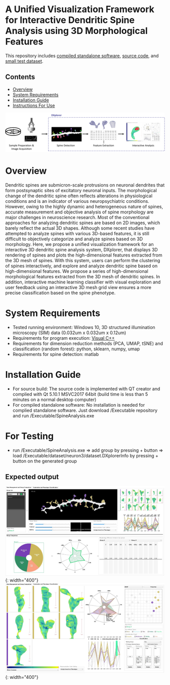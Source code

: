 # A Unified Visualization Framework for Interactive Dendritic Spine Analysis using 3D Morphological Features

This repository includes [compiled standalone software](https://github.com/hvcl/SpineAnalysis_public/tree/main/Executable), [source code](https://github.com/hvcl/SpineAnalysis_public/tree/main/Code), and [small test dataset](https://github.com/hvcl/SpineAnalysis_public/tree/main/Executable/dataset/neuron3/).

## Contents

- [Overview](#overview)
- [System Requirements](#system-requirements)
- [Installation Guide](#installation-guide)
- [Instructions For Use](#for-testing)

![Workflow of the spine analysis](workflow.png)

# Overview

Dendritic spines are submicron-scale protrusions on neuronal dendrites that form postsynaptic sites of excitatory neuronal inputs. The morphological change of the dendritic spine often reflects alterations in physiological conditions and is an indicator of various neuropsychiatric conditions. However, owing to the highly dynamic and heterogeneous nature of spines, accurate measurement and objective analysis of spine morphology are major challenges in neuroscience research. Most of the conventional approaches for analyzing dendritic spines are based on 2D images, which barely reflect the actual 3D shapes. Although some recent studies have attempted to analyze spines with various 3D-based features, it is still difficult to objectively categorize and analyze spines based on 3D morphology. Here, we propose a unified visualization framework for an interactive 3D dendritic spine analysis system, DXplorer, that displays 3D rendering of spines and plots the high-dimensional features extracted from the 3D mesh of spines. With this system, users can perform the clustering of spines interactively, and explore and analyze dendritic spine based on high-dimensional features. We propose a series of high-dimensional morphological features extracted from the 3D mesh of dendritic spines. In addition, interactive machine learning classifier with visual exploration and user feedback using an interactive 3D mesh grid view ensures a more precise classification based on the spine phenotype.

# System Requirements

- Tested running environment: Windows 10, 3D structured illumination microscopy (SIM) data (0.032um x 0.032um x 0.12um) 
- Requirements for program execution: [Visual C++](https://aka.ms/vs/16/release/vc_redist.x64.exe)
- Requirements for dimension reduction methods (PCA, UMAP, tSNE) and classification (random forest): python, sklearn, numpy, umap
- Requirements for spine detection: matlab

# Installation Guide

- For source build: The source code is implemented with QT creator and complied with Qt 5.10.1 MSVC2017 64bit (build time is less than 5 minutes on a normal desktop computer)
- For compiled standalone software: No installation is needed for complied standalone software. Just download /Executable repository and run /Executable/SpineAnalysis.exe

# For Testing
- run /Executable/SpineAnalysis.exe => add group by pressing + button => load /Executable/dataset/neuron3/dataset.DXplorerInfo by pressing + button on the generated group
## Expected output
![Example view 1](output_layout1.JPG){: width="400"} ![Example view 2](output_layout2.JPG){: width="400"}
